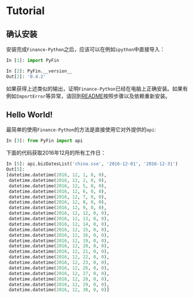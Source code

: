 # Tutorial

## 确认安装

安装完成``Finance-Python``之后，应该可以在例如``ipython``中直接导入：

```python
In [1]: import PyFin

In [2]: PyFin.__version__
Out[2]: '0.4.2'
```

如果获得上述类似的输出，证明``Finance-Python``已经在电脑上正确安装。如果有例如``ImportError``等异常，请回到[README](../../README.md)按照步骤以及依赖重新安装。


## Hello World!

最简单的使用``Finance-Python``的方法是直接使用它对外提供的``api``:

```python
In [3]: from PyFin import api
```

下面的代码获取2016年12月的所有工作日：

```python
In [5]: api.bizDatesList('china.sse', '2016-12-01', '2016-12-31')
Out[5]:
[datetime.datetime(2016, 12, 1, 0, 0),
 datetime.datetime(2016, 12, 2, 0, 0),
 datetime.datetime(2016, 12, 5, 0, 0),
 datetime.datetime(2016, 12, 6, 0, 0),
 datetime.datetime(2016, 12, 7, 0, 0),
 datetime.datetime(2016, 12, 8, 0, 0),
 datetime.datetime(2016, 12, 9, 0, 0),
 datetime.datetime(2016, 12, 12, 0, 0),
 datetime.datetime(2016, 12, 13, 0, 0),
 datetime.datetime(2016, 12, 14, 0, 0),
 datetime.datetime(2016, 12, 15, 0, 0),
 datetime.datetime(2016, 12, 16, 0, 0),
 datetime.datetime(2016, 12, 19, 0, 0),
 datetime.datetime(2016, 12, 20, 0, 0),
 datetime.datetime(2016, 12, 21, 0, 0),
 datetime.datetime(2016, 12, 22, 0, 0),
 datetime.datetime(2016, 12, 23, 0, 0),
 datetime.datetime(2016, 12, 26, 0, 0),
 datetime.datetime(2016, 12, 27, 0, 0),
 datetime.datetime(2016, 12, 28, 0, 0),
 datetime.datetime(2016, 12, 29, 0, 0),
 datetime.datetime(2016, 12, 30, 0, 0)]
```

